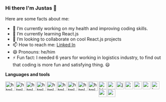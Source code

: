 ### Hi there I'm Justas 👋


Here are some facts about me:

- 🔭 I’m currently working on my health and improving coding skills. 
- 🌱 I’m currently learning React.js
- 👯 I’m looking to collaborate on cool React.js projects 
- 📫 How to reach me: [Linked In](https://www.linkedin.com/in/justas-titovec-69877517a/)
- 😄 Pronouns: he/him
- ⚡ Fun fact: I needed 6 years for working in logistics industry, to find out that coding is more fun and satisfying thing. 😃

**Languages and tools**

<img align="left" alt="html5" width="30px" src="https://img.icons8.com/dusk/64/000000/html-5.png"/>
<img align="left" alt="html5" width="30px"  src="https://img.icons8.com/color/48/000000/css3.png"/>
<img align="left" alt="html5" width="30px" src="https://img.icons8.com/color/48/000000/javascript.png"/>
<img align="left" alt="html5" width="30px" src="https://img.icons8.com/color/48/000000/nodejs.png"/>
<img align="left" alt="html5" width="30px" src="https://img.icons8.com/plasticine/100/000000/react.png"/>
<img align="left" alt="html5" width="30px" src="https://img.icons8.com/color/48/000000/vue-js.png"/>
<img align="left" alt="html5" width="30px"  src="https://img.icons8.com/color/48/000000/bootstrap.png"/>
<img align="left" alt="html5" width="30px"  src="https://img.icons8.com/color/48/000000/sass.png"/>
<img align="left" alt="html5" width="30px" src="https://img.icons8.com/color/48/000000/material-ui.png"/>

<img align="left" alt="html5" width="25px" src="https://cdn.jsdelivr.net/npm/simple-icons@3.2.0/icons/html5.svg" /> 
<img align="left" alt="css" width="25px" src="https://cdn.jsdelivr.net/npm/simple-icons@3.2.0/icons/css3.svg" />
<img align="left" alt="javascript" width="25px" src="https://cdn.jsdelivr.net/npm/simple-icons@3.2.0/icons/javascript.svg" /> 
<img align="left" alt="nodejs" width="25px" src="https://cdn.jsdelivr.net/npm/simple-icons@3.2.0/icons/node-dot-js.svg" />
<img align="left" alt="reactjs" width="25px" src="https://cdn.jsdelivr.net/npm/simple-icons@3.2.0/icons/react.svg" />
<img align="left" alt="vuejs" width="25px" src="https://cdn.jsdelivr.net/npm/simple-icons@3.2.0/icons/vue-dot-js.svg" />
<img align="left" alt="bootstrap" width="25px" src="https://cdn.jsdelivr.net/npm/simple-icons@3.2.0/icons/bootstrap.svg" />
<img align="left" alt="sass" width="25px" src="https://cdn.jsdelivr.net/npm/simple-icons@3.2.0/icons/sass.svg" />
<img align="left" alt="materialUI" width="25px" src="https://cdn.jsdelivr.net/npm/simple-icons@3.2.0/icons/material-ui.svg" />











